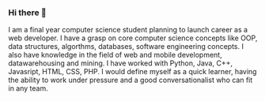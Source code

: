 ### Hi there 👋

I am a final year computer science student planning to launch career as a web developer.
I have a grasp on core computer science concepts like OOP, data structures, algorthms, databases, software engineering concepts.
I also have knowledge in the field of web and mobile development, datawarehousing and mining.
I have worked with Python, Java, C++, Javasript, HTML, CSS, PHP.
I would define myself as a quick learner, having the ability to work under pressure and a good conversationalist who can fit in any team.

